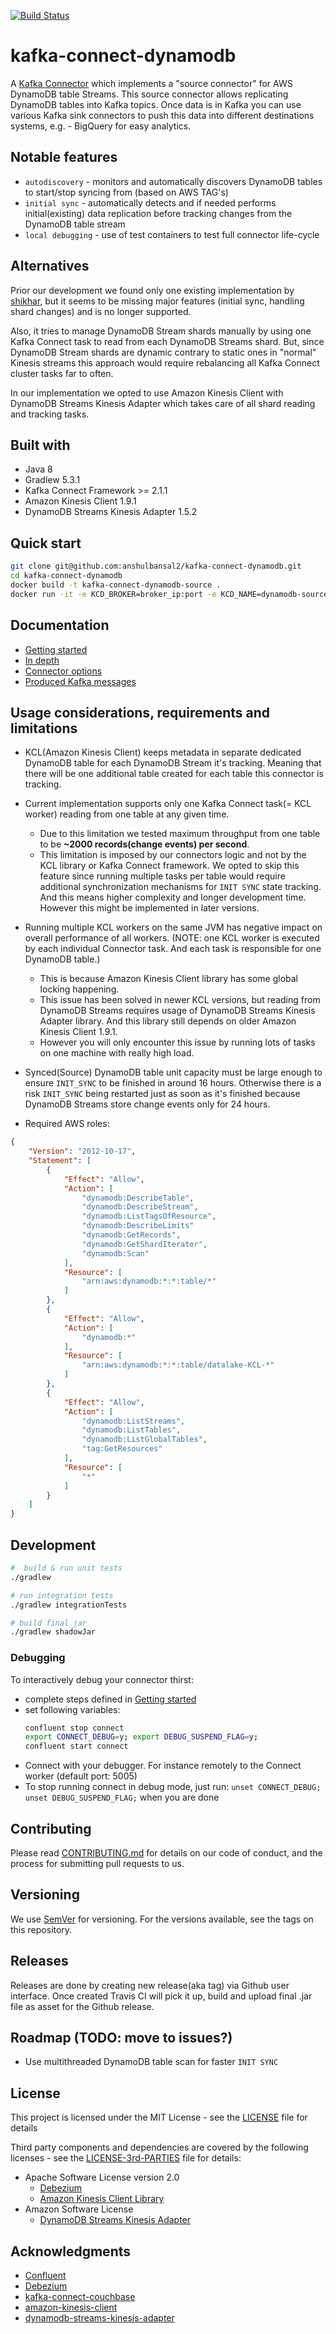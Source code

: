 [![Build Status](https://travis-ci.com/trustpilot/datalake-kafka-connect-dynamodb.svg?token=fhWdHVx5wocrF4axEby7&branch=master)](https://travis-ci.com/trustpilot/datalake-kafka-connect-dynamodb)

# kafka-connect-dynamodb

A [Kafka Connector](http://kafka.apache.org/documentation.html#connect) which implements a "source connector" for AWS DynamoDB table Streams. This source connector allows replicating DynamoDB tables into Kafka topics. Once data is in Kafka you can use various Kafka sink connectors to push this data into different destinations systems, e.g. - BigQuery for easy analytics.  

## Notable features
* `autodiscovery` - monitors and automatically discovers DynamoDB tables to start/stop syncing from (based on AWS  TAG's)
* `initial sync` - automatically detects and if needed performs initial(existing) data replication before tracking changes from the DynamoDB table stream
* `local debugging` - use of test containers to test full connector life-cycle  
## Alternatives 

Prior our development we found only one existing implementation by [shikhar](https://github.com/shikhar/kafka-connect-dynamodb), but it seems to be missing major features (initial sync, handling shard changes) and is no longer supported. 

Also, it tries to manage DynamoDB Stream shards manually by using one Kafka Connect task to read from each DynamoDB Streams shard. But, since DynamoDB Stream shards are dynamic contrary to static ones in "normal" Kinesis streams this approach would require rebalancing all Kafka Connect cluster tasks far to often.

In our implementation we opted to use Amazon Kinesis Client with DynamoDB Streams Kinesis Adapter which takes care of all shard reading and tracking tasks.

## Built with

* Java 8
* Gradlew 5.3.1
* Kafka Connect Framework >= 2.1.1
* Amazon Kinesis Client 1.9.1
* DynamoDB Streams Kinesis Adapter 1.5.2

## Quick start
```bash
git clone git@github.com:anshulbansal2/kafka-connect-dynamodb.git
cd kafka-connect-dynamodb
docker build -t kafka-connect-dynamodb-source .
docker run -it -e KCD_BROKER=broker_ip:port -e KCD_NAME=dynamodb-source -e KCD_TABLE_NAME=dynamodb_table_name -p 8001:8001 --name kafka-connect-dynamodb-source -d kafka-connect-dynamodb-source:latest
```
   
   
## Documentation
* [Getting started](docs/getting-started.md)
* [In depth](docs/details.md)
* [Connector options](docs/options.md)
* [Produced Kafka messages](docs/data.md)

## Usage considerations, requirements and limitations

* KCL(Amazon Kinesis Client) keeps metadata in separate dedicated DynamoDB table for each DynamoDB Stream it's tracking. Meaning that there will be one additional table created for each table this connector is tracking.
  
* Current implementation supports only one Kafka Connect task(= KCL worker) reading from one table at any given time. 
  * Due to this limitation we tested maximum throughput from one table to be **~2000 records(change events) per second**.
  * This limitation is imposed by our connectors logic and not by the KCL library or Kafka Connect framework. We opted to skip this feature since running multiple tasks per table would require additional synchronization mechanisms for `INIT SYNC` state tracking. And this means higher complexity and longer development time. However this might be implemented in later versions.
  
* Running multiple KCL workers on the same JVM has negative impact on overall performance of all workers. (NOTE: one KCL worker is executed by each individual Connector task. And each task is responsible for one DynamoDB table.)
  * This is because Amazon Kinesis Client library has some global locking happening. 
  * This issue has been solved in newer KCL versions, but reading from DynamoDB Streams requires usage of DynamoDB Streams Kinesis Adapter library. And this library still depends on older Amazon Kinesis Client 1.9.1.
  * However you will only encounter this issue by running lots of tasks on one machine with really high load.

* Synced(Source) DynamoDB table unit capacity must be large enough to ensure `INIT_SYNC` to be finished in around 16 hours. Otherwise there is a risk `INIT_SYNC` being restarted just as soon as it's finished because DynamoDB Streams store change events only for 24 hours.

* Required AWS roles:
```json
{
    "Version": "2012-10-17",
    "Statement": [
        {
            "Effect": "Allow",
            "Action": [
                "dynamodb:DescribeTable",
                "dynamodb:DescribeStream",
                "dynamodb:ListTagsOfResource",
                "dynamodb:DescribeLimits"
                "dynamodb:GetRecords",
                "dynamodb:GetShardIterator", 
                "dynamodb:Scan"
            ],
            "Resource": [
                "arn:aws:dynamodb:*:*:table/*"
            ]
        },
        {
            "Effect": "Allow",
            "Action": [
                "dynamodb:*"
            ],
            "Resource": [
                "arn:aws:dynamodb:*:*:table/datalake-KCL-*"
            ]
        },
        {
            "Effect": "Allow",
            "Action": [
                "dynamodb:ListStreams",
                "dynamodb:ListTables",
                "dynamodb:ListGlobalTables",
                "tag:GetResources"
            ],
            "Resource": [
                "*"
            ]
        }
    ]
}
```


## Development

```bash
#  build & run unit tests
./gradlew

# run integration tests
./gradlew integrationTests

# build final jar
./gradlew shadowJar
```

### Debugging 

To interactively debug your connector thirst:
* complete steps defined in [Getting started](docs/getting-started.md)
* set following variables:
  ```bash
  confluent stop connect
  export CONNECT_DEBUG=y; export DEBUG_SUSPEND_FLAG=y;
  confluent start connect
  ```
* Connect with your debugger. For instance remotely to the Connect worker (default port: 5005) 
* To stop running connect in debug mode, just run: ```unset CONNECT_DEBUG; unset DEBUG_SUSPEND_FLAG;``` when you are done

## Contributing

Please read [CONTRIBUTING.md](CONTRIBUTING.md) for details on our code of conduct, and the process for submitting pull requests to us.

## Versioning

We use [SemVer](http://semver.org/) for versioning. For the versions available, see the tags on this repository.
 
## Releases

Releases are done by creating new release(aka tag) via Github user interface. Once created Travis CI will pick it up, build and upload final .jar file as asset for the Github release.

## Roadmap  (TODO: move to issues?)

* Use multithreaded DynamoDB table scan for faster `INIT SYNC`  


## License

This project is licensed under the MIT License - see the [LICENSE](LICENSE) file for details

Third party components and dependencies are covered by the following licenses - see the [LICENSE-3rd-PARTIES](LICENSE-3rd-PARTIES.md) file for details:
* Apache Software License version 2.0
   * [Debezium](https://github.com/debezium/debezium)
   * [Amazon Kinesis Client Library](https://github.com/awslabs/amazon-kinesis-client)
* Amazon Software License
  * [DynamoDB Streams Kinesis Adapter](https://github.com/awslabs/dynamodb-streams-kinesis-adapter)

## Acknowledgments

* [Confluent](https://www.confluent.io/)
* [Debezium](https://debezium.io/)
* [kafka-connect-couchbase](https://github.com/couchbase/kafka-connect-couchbase)
* [amazon-kinesis-client](https://github.com/awslabs/amazon-kinesis-client)
* [dynamodb-streams-kinesis-adapter](https://github.com/awslabs/dynamodb-streams-kinesis-adapter)